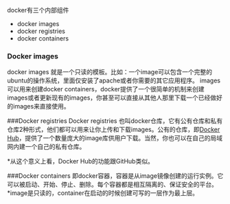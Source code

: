 docker有三个内部组件
* docker images
* docker registries
* docker containers

### Docker images
docker images 就是一个只读的模板。比如：一个image可以包含一个完整的ubuntu的操作系统，里面仅安装了apache或者你需要的其它应用程序。
images可以用来创建docker containers，docker提供了一个很简单的机制来创建images或者更新现有的images，你甚至可以直接从其他人那里下载一个已经做好的images来直接使用。

###Docker registries
Docker registries 也叫docker仓库，它有公有仓库和私有仓库2种形式，他们都可以用来让你上传和下载images。公有的仓库，即[Docker Hub](https://hub.docker.com)，提供了一个数量庞大的image库供用户下载。当然，你也可以在自己的局域网内建一个自己的私有仓库。

*从这个意义上看，Docker Hub的功能跟GitHub类似。

###Docker containers
即docker容器，容器是从image镜像创建的运行实例。它可以被启动、开始、停止、删除。每个容器都是相互隔离的、保证安全的平台。
*image是只读的，container在启动的时候创建可写的一层作为最上层。
